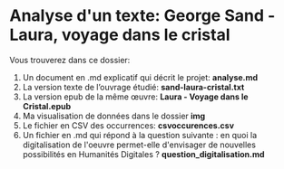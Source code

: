 # Analyse d'un texte: George Sand - Laura, voyage dans le cristal

Vous trouverez dans ce dossier:

1. Un document en .md explicatif qui décrit le projet: **analyse.md**
2. La version texte de l’ouvrage étudié: **sand-laura-cristal.txt**
3. La version epub de la même œuvre: **Laura - Voyage dans le Cristal.epub**
4. Ma visualisation de données dans le dossier **img**
5. Le fichier en CSV des occurrences: **csvoccurences.csv**
6. Un fichier en .md qui répond à la question suivante : en quoi la digitalisation de l'oeuvre permet-elle d'envisager de nouvelles possibilités en Humanités Digitales ? **question_digitalisation.md**